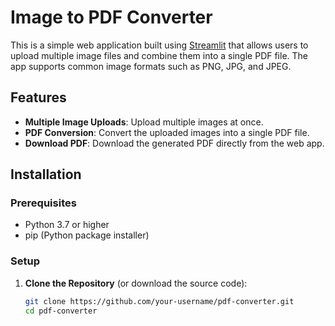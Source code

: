 # Image to PDF Converter

This is a simple web application built using [Streamlit](https://streamlit.io/) that allows users to upload multiple image files and combine them into a single PDF file. The app supports common image formats such as PNG, JPG, and JPEG.

## Features

- **Multiple Image Uploads**: Upload multiple images at once.
- **PDF Conversion**: Convert the uploaded images into a single PDF file.
- **Download PDF**: Download the generated PDF directly from the web app.

## Installation

### Prerequisites

- Python 3.7 or higher
- pip (Python package installer)

### Setup

1. **Clone the Repository** (or download the source code):

   ```bash
   git clone https://github.com/your-username/pdf-converter.git
   cd pdf-converter
